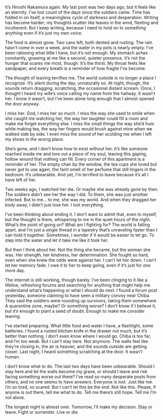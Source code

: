 It’s Hiroshi Nakamura again. My last post was two days ago, but it feels like an eternity. I’ve lost count of the days since the soldiers came. Time has folded in on itself, a meaningless cycle of darkness and desperation. Writing has become harder; my thoughts scatter like leaves in the wind, fleeting and incoherent. But I keep writing, because I need to hold on to something anything even if it’s just my own voice.

The food is almost gone. Two cans left, both dented and rusting. The rain hasn’t come in over a week, and the water in my pots is nearly empty. I’ve been rationing what little I have, but it’s not enough. My stomach aches constantly, gnawing at me like a second, quieter presence. It’s not the hunger that scares me most, though. It’s the thirst. My throat feels like sandpaper, and every breath is a reminder of how fragile I’ve become.

The thought of leaving terrifies me. The world outside is no longer a place I recognize. It’s silent during the day, unnaturally so. At night, though, the sounds return dragging, scratching, the occasional distant scream. Once, I thought I heard my wife’s voice calling my name from the hallway. It wasn’t her. I know it wasn’t, but I’ve been alone long enough that I almost opened the door anyway.

I miss her. God, I miss her so much. I miss the way she used to smile when she caught me watching her, the way her laughter could fill a room and make me forget everything else. I miss the small things the way she’d hum while making tea, the way her fingers would brush against mine when we walked side by side. I even miss the sound of her scolding me when I left my shoes in the wrong place.

She’s gone, and I don’t know how to exist without her. It’s like someone reached inside me and tore out a piece of my soul, leaving this gaping, hollow wound that nothing can fill. Every corner of this apartment is a reminder of her. The empty chair by the window, the tea cups she loved but never got to use again, the faint smell of her perfume that still lingers in the bedroom. It’s unbearable. And yet, I’m terrified to leave because it’s all I have left of her.

Two weeks ago, I watched her die. Or maybe she was already gone by then. The soldiers didn’t see her the way I did. To them, she was just another infected. But to me… to me, she was my world. And when they dragged her body away, I didn’t just lose her. I lost everything.

I’ve been thinking about ending it. I don’t want to admit that, even to myself, but the thought is there, whispering to me in the quiet hours of the night. What’s the point of going on? What am I fighting for? The world is falling apart, and I’m just a single thread in a tapestry that’s unraveling faster than I can hold it together. Sometimes, I wonder if it would be easier to let go. To step into the water and let it take me like it took her.

But then I think about her. Not the thing she became, but the woman she was. Her strength, her kindness, her determination. She fought so hard, even when she knew the odds were against her. I can’t let her down. I can’t let her memory fade. I owe it to her to keep going, even if it’s just for one more day.

The internet is still working, though barely. I’ve been clinging to it like a lifeline, refreshing forums and searching for anything that might help me understand what’s happening or what I should do next. I found a forum post yesterday, someone claiming to have seen a military convoy near Chiba. They said the soldiers were rounding up survivors, taking them somewhere. A quarantine zone, maybe? Or something worse? I don’t know if I believe it, but it’s enough to plant a seed of doubt. Enough to make me consider leaving.

I’ve started preparing. What little food and water I have, a flashlight, some batteries. I found a rusted kitchen knife in the drawer not much, but it’s better than nothing. I don’t even know where I would go. Chiba is too far, and I’m too weak. But I can’t stay here. Not anymore. The walls feel like they’re closing in, the air is heavier, and the sounds outside are getting closer. Last night, I heard something scratching at the door. It wasn’t human.

I don’t know what to do. The last two days have been unbearable. Should I stay here and let the walls become my grave, or should I leave and risk facing something worse out there? I’ve read so many desperate posts from others, and no one seems to have answers. Everyone is lost. Just like me. I’m so tired, so scared. But I can’t let this be the end. Not like this. Please, if anyone is out there, tell me what to do. Tell me there’s still hope. Tell me I’m not alone.

The longest night is almost over. Tomorrow, I’ll make my decision. Stay or leave. Fight or surrender. Live or die.